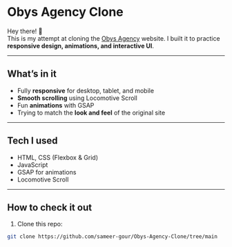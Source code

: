 # Obys Agency Clone

Hey there! 👋  
This is my attempt at cloning the [Obys Agency](https://obys.agency/) website. I built it to practice **responsive design, animations, and interactive UI**.  

---

## What’s in it

- Fully **responsive** for desktop, tablet, and mobile  
- **Smooth scrolling** using Locomotive Scroll  
- Fun **animations** with GSAP  
- Trying to match the **look and feel** of the original site  

---

## Tech I used

- HTML, CSS (Flexbox & Grid)  
- JavaScript  
- GSAP for animations  
- Locomotive Scroll  

---

## How to check it out

1. Clone this repo:  
```bash
git clone https://github.com/sameer-gour/Obys-Agency-Clone/tree/main
